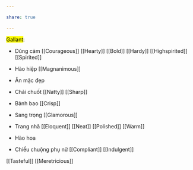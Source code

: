 ---  
share: true  
---  
<mark class="hltr-violet-periwinkle">Gallant</mark>:  
- Dũng cảm [[Courageous]] [[Hearty]] [[Bold]] [[Hardy]] [[Highspirited]] [[Spirited]]  
- Hào hiệp [[Magnanimous]]  
- Ăn mặc đẹp  
- Chải chuốt [[Natty]] [[Sharp]]  
- Bảnh bao [[Crisp]]  
- Sang trọng [[Glamorous]]  
- Trang nhã [[Eloquent]] [[Neat]] [[Polished]] [[Warm]]  
- Hào hoa  
- Chiều chuộng phụ nữ [[Compliant]] [[Indulgent]]  
[[Tasteful]] [[Meretricious]]